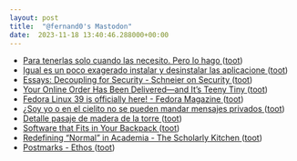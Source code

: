 ```yaml
---
layout: post
title:  "@fernand0's Mastodon"
date:  2023-11-18 13:40:46.288000+00:00
---
```

*  [Para tenerlas solo cuando las necesito. Pero lo hago ](https://mastodon.social/@fernand0/111431833766394931) ([toot](https://mastodon.social/@fernand0/111431833766394931))
*  [Igual es un poco exagerado instalar y desinstalar las aplicacione ](https://mastodon.social/@fernand0/111431830442279134) ([toot](https://mastodon.social/@fernand0/111431830442279134))
*  [Essays: Decoupling for Security - Schneier on Security ](https://www.schneier.com/essays/archives/2023/11/decoupling-for-security.htm) ([toot](https://mastodon.social/@fernand0/111431734250069852))
*  [Your Online Order Has Been Delivered—and It’s Teeny Tiny ](https://www.wsj.com/business/retail/online-order-miniature-tiny-d9911da) ([toot](https://mastodon.social/@fernand0/111431562765217856))
*  [Fedora Linux 39 is officially here! - Fedora Magazine ](https://fedoramagazine.org/announcing-fedora-linux-39) ([toot](https://mastodon.social/@fernand0/111431350898660887))
*  [¿Soy yo o en el cielito no se pueden mandar mensajes privados ](https://mastodon.social/@fernand0/111431299022578831) ([toot](https://mastodon.social/@fernand0/111431299022578831))
*  [Detalle pasaje de madera de la torre ](https://www.flickr.com/photos/fernand0/53304894335) ([toot](https://mastodon.social/@fernand0/111431221572900191))
*  [Software that Fits in Your Backpack ](https://atthis.link/blog/2023/16728.htm) ([toot](https://mastodon.social/@fernand0/111430980360650508))
*  [Redefining “Normal” in Academia - The Scholarly Kitchen ](https://scholarlykitchen.sspnet.org/2023/10/25/redefining-normal-in-academia) ([toot](https://mastodon.social/@fernand0/111430859352642648))
*  [Postmarks - Ethos ](https://casey.kolderup.org/notes/edf3a659f52528da103ea4dcbb09f66f.htm) ([toot](https://mastodon.social/@fernand0/111430625032584490))
